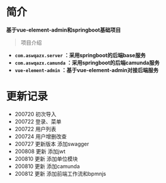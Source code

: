 # 简介 #
**基于vue-element-admin和springboot基础项目**
> 项目介绍
- **`com.aswqazx.server` ：采用springboot的后端base服务**
- **`com.aswqazx.camunda` ：采用springboot的后端camunda服务**
- **`vue-element-admin` ：基于vue-element-admin对接后端服务**
# 更新记录 #
 - 200720 初次导入
 - 200722 登录、菜单
 - 200722 用户列表
 - 200724 用户增删改查
 - 200727 更新版本 添加swagger
 - 200808 更新 添加jwt
 - 200810 更新 添加单位模块
 - 200810 更新 添加camunda
 - 200812 更新 添加前端工作流和bpmnjs
